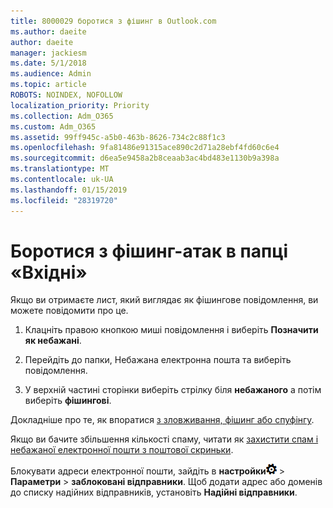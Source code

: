 ```yaml
---
title: 8000029 боротися з фішинг в Outlook.com
ms.author: daeite
author: daeite
manager: jackiesm
ms.date: 5/1/2018
ms.audience: Admin
ms.topic: article
ROBOTS: NOINDEX, NOFOLLOW
localization_priority: Priority
ms.collection: Adm_O365
ms.custom: Adm_O365
ms.assetid: 99ff945c-a5b0-463b-8626-734c2c88f1c3
ms.openlocfilehash: 9fa81486e91315ace890c2d71a28ebf4fd60c6e4
ms.sourcegitcommit: d6ea5e9458a2b8ceaab3ac4bd483e1130b9a398a
ms.translationtype: MT
ms.contentlocale: uk-UA
ms.lasthandoff: 01/15/2019
ms.locfileid: "28319720"
---
```

# <a name="deal-with-phishing-scams-in-your-inbox"></a>Боротися з фішинг-атак в папці «Вхідні»

Якщо ви отримаєте лист, який виглядає як фішингове повідомлення, ви можете повідомити про це.
  
1. Клацніть правою кнопкою миші повідомлення і виберіть **Позначити як небажані**. 
    
2. Перейдіть до папки, Небажана електронна пошта та виберіть повідомлення.
    
3. У верхній частині сторінки виберіть стрілку біля **небажаного** а потім виберіть **фішингові**. 
    
Докладніше про те, як впоратися [з зловживання, фішинг або спуфінгу](https://go.microsoft.com/fwlink/p/?linkid=873139).
  
Якщо ви бачите збільшення кількості спаму, читати як [захистити спам і небажаної електронної пошти з поштової скриньки](https://go.microsoft.com/fwlink/p/?linkid=873140).
  
Блокувати адреси електронної пошти, зайдіть в **настройки**![настройки](media/f4b2e798-fff1-4a14-931f-5677a4543b58.png) \> **Параметри** \> **заблоковані відправники**. Щоб додати адрес або доменів до списку надійних відправників, установіть **Надійні відправники**. 
  

